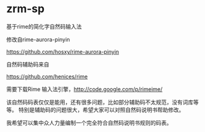 # zrm-sp
基于rime的简化字自然码输入法

修改自rime-aurora-pinyin

https://github.com/hosxy/rime-aurora-pinyin

自然码辅助码来自

https://github.com/henices/rime

需要下载Rime 输入法引擎，http://code.google.com/p/rimeime/ 

该自然码码表仅仅是能用，还有很多问题，比如部分辅助码不太规范，没有词库等等。
特别是辅助码的问题很大，希望大家可以对照自然码说明书帮助修改。

我希望可以集中众人力量编制一个完全符合自然码说明书规则的码表。
